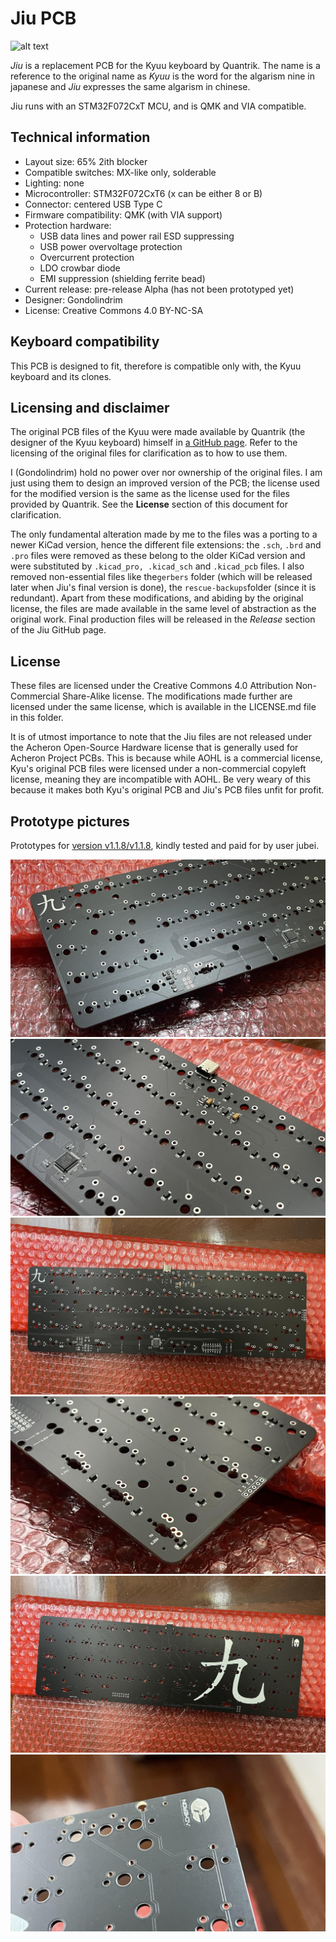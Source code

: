 # Jiu PCB

![alt text](https://raw.githubusercontent.com/Gondolindrim/acheronLibrary/master/graphics/acheronReadme.png "Acheron Logo")

*Jiu* is a replacement PCB for the Kyuu keyboard by Quantrik. The name is a reference to the original name as *Kyuu* is the word for the algarism nine in japanese and *Jiu* expresses the same algarism in chinese.

Jiu runs with an STM32F072CxT MCU, and is QMK and VIA compatible.

## Technical information

- Layout size: 65% 2ith blocker
- Compatible switches: MX-like only, solderable
- Lighting: none
- Microcontroller: STM32F072CxT6 (x can be either 8 or B)
- Connector: centered USB Type C
- Firmware compatibility: QMK (with VIA support)
- Protection hardware:
  * USB data lines and power rail ESD suppressing
  * USB power overvoltage protection
  * Overcurrent protection
  * LDO crowbar diode
  * EMI suppression (shielding ferrite bead)
- Current release: pre-release Alpha (has not been prototyped yet)
- Designer: Gondolindrim
- License: Creative Commons 4.0 BY-NC-SA

## Keyboard compatibility

This PCB is designed to fit, therefore is compatible only with, the Kyuu keyboard and its clones.

## Licensing and disclaimer

The original PCB files of the Kyuu were made available by Quantrik (the designer of the Kyuu keyboard) himself in [a GitHub page](https://github.com/Quantrik/Kyuu). Refer to the licensing of the original files for clarification as to how to use them.

I (Gondolindrim) hold no power over nor ownership of the original files. I am just using them to design an improved version of the PCB; the license used for the modified version is the same as the license used for the files provided by Quantrik. See the **License** section of this document for clarification.

The only fundamental alteration made by me to the files was a porting to a newer KiCad version, hence the different file extensions: the `.sch`, `.brd` and `.pro` files were removed as these belong to the older KiCad version and were substituted by `.kicad_pro, .kicad_sch` and `.kicad_pcb` files. I also removed non-essential files like the`gerbers` folder (which will be released later when Jiu's final version is done), the `rescue-backups`folder (since it is redundant). Apart from these modifications, and abiding by the original license, the files are made available in the same level of abstraction as the original work. Final production files will be released in the *Release* section of the Jiu GitHub page.

## License

These files are licensed under the Creative Commons 4.0 Attribution Non-Commercial Share-Alike license. The modifications made further are licensed under the same license, which is available in the LICENSE.md file in this folder.

It is of utmost importance to note that the Jiu files are not released under the Acheron Open-Source Hardware license that is generally used for Acheron Project PCBs. This is because while AOHL is a commercial license, Kyu's original PCB files were licensed under a non-commercial copyleft license, meaning they are incompatible with AOHL. Be very weary of this because it makes both Kyu's original PCB and Jiu's PCB files unfit for profit.

## Prototype pictures

Prototypes for [version v1.1.8/v1.1.8](https://github.com/AcheronProject/Jiu/releases/tag/v1.1.8%2Fv1.1.8), kindly tested and paid for by user jubei.

![Jiu prototype picture 1](https://raw.githubusercontent.com/Gondolindrim/file_hosting/main/jiu_prototype_pictures/AL8U0zt.jpg)
![Jiu prototype picture 2](https://raw.githubusercontent.com/Gondolindrim/file_hosting/main/jiu_prototype_pictures/bhfUoML.jpg)
![Jiu prototype picture 3](https://raw.githubusercontent.com/Gondolindrim/file_hosting/main/jiu_prototype_pictures/cRJ9OSM.jpg)
![Jiu prototype picture 4](https://raw.githubusercontent.com/Gondolindrim/file_hosting/main/jiu_prototype_pictures/ewgsies.jpg)
![Jiu prototype picture 5](https://raw.githubusercontent.com/Gondolindrim/file_hosting/main/jiu_prototype_pictures/gyAFn1C.jpg)
![Jiu prototype picture 6](https://raw.githubusercontent.com/Gondolindrim/file_hosting/main/jiu_prototype_pictures/rcSDpcL.jpg)
